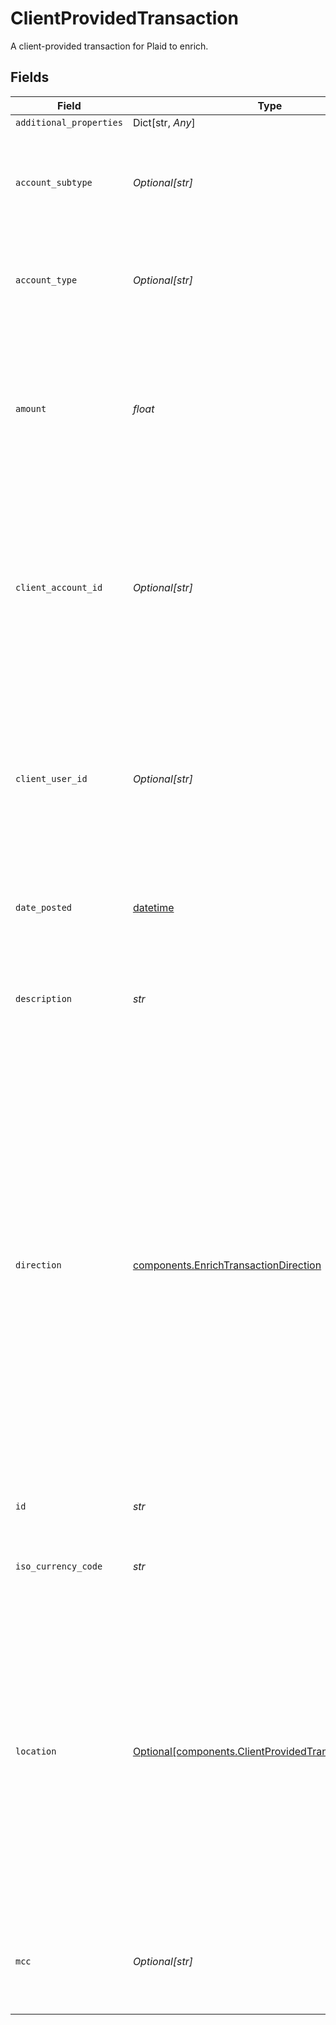 # ClientProvidedTransaction

A client-provided transaction for Plaid to enrich.


## Fields

| Field                                                                                                                                                                                                                                                                                                                                                                                                                                                   | Type                                                                                                                                                                                                                                                                                                                                                                                                                                                    | Required                                                                                                                                                                                                                                                                                                                                                                                                                                                | Description                                                                                                                                                                                                                                                                                                                                                                                                                                             |
| ------------------------------------------------------------------------------------------------------------------------------------------------------------------------------------------------------------------------------------------------------------------------------------------------------------------------------------------------------------------------------------------------------------------------------------------------------- | ------------------------------------------------------------------------------------------------------------------------------------------------------------------------------------------------------------------------------------------------------------------------------------------------------------------------------------------------------------------------------------------------------------------------------------------------------- | ------------------------------------------------------------------------------------------------------------------------------------------------------------------------------------------------------------------------------------------------------------------------------------------------------------------------------------------------------------------------------------------------------------------------------------------------------- | ------------------------------------------------------------------------------------------------------------------------------------------------------------------------------------------------------------------------------------------------------------------------------------------------------------------------------------------------------------------------------------------------------------------------------------------------------- |
| `additional_properties`                                                                                                                                                                                                                                                                                                                                                                                                                                 | Dict[str, *Any*]                                                                                                                                                                                                                                                                                                                                                                                                                                        | :heavy_minus_sign:                                                                                                                                                                                                                                                                                                                                                                                                                                      | N/A                                                                                                                                                                                                                                                                                                                                                                                                                                                     |
| `account_subtype`                                                                                                                                                                                                                                                                                                                                                                                                                                       | *Optional[str]*                                                                                                                                                                                                                                                                                                                                                                                                                                         | :heavy_minus_sign:                                                                                                                                                                                                                                                                                                                                                                                                                                      | The account subtype associated with the transaction. For a full list of valid types and subtypes, see the [Account schema](https://plaid.com/docs/api/accounts#account-type-schema).                                                                                                                                                                                                                                                                    |
| `account_type`                                                                                                                                                                                                                                                                                                                                                                                                                                          | *Optional[str]*                                                                                                                                                                                                                                                                                                                                                                                                                                         | :heavy_minus_sign:                                                                                                                                                                                                                                                                                                                                                                                                                                      | The account type associated with the transaction. For a full list of valid types and subtypes, see the [Account schema](https://plaid.com/docs/api/accounts#account-type-schema).                                                                                                                                                                                                                                                                       |
| `amount`                                                                                                                                                                                                                                                                                                                                                                                                                                                | *float*                                                                                                                                                                                                                                                                                                                                                                                                                                                 | :heavy_check_mark:                                                                                                                                                                                                                                                                                                                                                                                                                                      | The absolute value of the transaction (>= 0). When testing Enrich, note that `amount` data should be realistic. Unrealistic or inaccurate `amount` data may result in reduced quality output.                                                                                                                                                                                                                                                           |
| `client_account_id`                                                                                                                                                                                                                                                                                                                                                                                                                                     | *Optional[str]*                                                                                                                                                                                                                                                                                                                                                                                                                                         | :heavy_minus_sign:                                                                                                                                                                                                                                                                                                                                                                                                                                      | A unique account id used to group transactions for a given account, as a unique identifier from your application. Personally identifiable information, such as an email address or phone number, should not be used in the client_account_id.                                                                                                                                                                                                           |
| `client_user_id`                                                                                                                                                                                                                                                                                                                                                                                                                                        | *Optional[str]*                                                                                                                                                                                                                                                                                                                                                                                                                                         | :heavy_minus_sign:                                                                                                                                                                                                                                                                                                                                                                                                                                      | A unique user id used to group transactions for a given user, as a unique identifier from your application. Personally identifiable information, such as an email address or phone number, should not be used in the client_user_id.                                                                                                                                                                                                                    |
| `date_posted`                                                                                                                                                                                                                                                                                                                                                                                                                                           | [datetime](https://docs.python.org/3/library/datetime.html#datetime-objects)                                                                                                                                                                                                                                                                                                                                                                            | :heavy_minus_sign:                                                                                                                                                                                                                                                                                                                                                                                                                                      | The date the transaction posted, in [ISO 8601](https://wikipedia.org/wiki/ISO_8601) (YYYY-MM-DD) format.                                                                                                                                                                                                                                                                                                                                                |
| `description`                                                                                                                                                                                                                                                                                                                                                                                                                                           | *str*                                                                                                                                                                                                                                                                                                                                                                                                                                                   | :heavy_check_mark:                                                                                                                                                                                                                                                                                                                                                                                                                                      | The raw description of the transaction. If you have location data in available an unstructured format, it may be appended to the `description` field.                                                                                                                                                                                                                                                                                                   |
| `direction`                                                                                                                                                                                                                                                                                                                                                                                                                                             | [components.EnrichTransactionDirection](../../models/components/enrichtransactiondirection.md)                                                                                                                                                                                                                                                                                                                                                          | :heavy_check_mark:                                                                                                                                                                                                                                                                                                                                                                                                                                      | The direction of the transaction from the perspective of the account holder:<br/><br/>`OUTFLOW` - Includes outgoing transfers, purchases, and fees. (Typically represented as a negative value on checking accounts and debit cards and a positive value on credit cards.)<br/><br/>`INFLOW` - Includes incoming transfers, refunds, and income. (Typically represented as a positive value on checking accounts and debit cards and a negative value on credit cards.) |
| `id`                                                                                                                                                                                                                                                                                                                                                                                                                                                    | *str*                                                                                                                                                                                                                                                                                                                                                                                                                                                   | :heavy_check_mark:                                                                                                                                                                                                                                                                                                                                                                                                                                      | A unique ID for the transaction used to help you tie data back to your systems.                                                                                                                                                                                                                                                                                                                                                                         |
| `iso_currency_code`                                                                                                                                                                                                                                                                                                                                                                                                                                     | *str*                                                                                                                                                                                                                                                                                                                                                                                                                                                   | :heavy_check_mark:                                                                                                                                                                                                                                                                                                                                                                                                                                      | The ISO-4217 currency code of the transaction e.g. USD.                                                                                                                                                                                                                                                                                                                                                                                                 |
| `location`                                                                                                                                                                                                                                                                                                                                                                                                                                              | [Optional[components.ClientProvidedTransactionLocation]](../../models/components/clientprovidedtransactionlocation.md)                                                                                                                                                                                                                                                                                                                                  | :heavy_minus_sign:                                                                                                                                                                                                                                                                                                                                                                                                                                      | A representation of where a transaction took place.<br/><br/>Use this field to pass in structured location information you may have about your transactions. Providing location data is optional but can increase result quality. If you have unstructured location information, it may be appended to the `description` field.                                                                                                                         |
| `mcc`                                                                                                                                                                                                                                                                                                                                                                                                                                                   | *Optional[str]*                                                                                                                                                                                                                                                                                                                                                                                                                                         | :heavy_minus_sign:                                                                                                                                                                                                                                                                                                                                                                                                                                      | Merchant category codes (MCCs) are four-digit numbers that describe a merchant's primary business activities.                                                                                                                                                                                                                                                                                                                                           |
